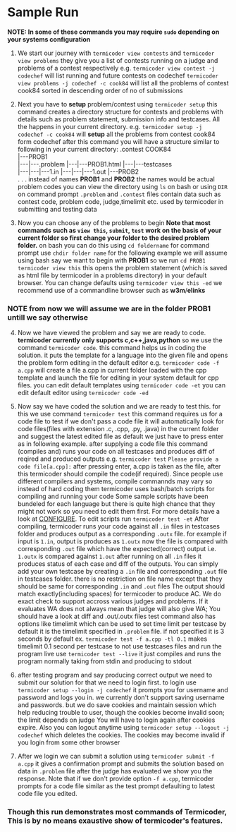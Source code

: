 # Sample Run

**NOTE: In some of these commands you may require `sudo` depending on your systems configuration**

1. We start our journey with `termicoder view contests` and `termicoder view problems`
they give you a list of contests running on a judge and problems of a contest respectively
e.g. `termicoder view contest -j codechef` will list running and future contests on codechef
`termicoder view problems -j codechef -c cook84` will list all the problems of contest cook84 sorted in descending order of no of submissions

2. Next you have to **setup** problem/contest using `termicoder setup`
this command creates a directory structure for contests and problems with details such as problem statement, submission info and testcases.
All the happens in your current directory.
e.g. `termicoder setup -j codechef -c cook84` will **setup** all the problems from contest cook84 form codechef
after this command you will have a structure similar to following in your current directory:
.contest
COOK84\
|---PROB1\
|---|---.problem
|---|---PROB1.html
|---|---testcases\
|---|---|---1.in
|---|---|---1.out
|---PROB2\
.
.
.
instead of names __PROB1__ and __PROB2__  the names would be actual problem codes
you can view the directory using `ls` on bash or using `DIR` on command prompt
`.problem` and `.contest` files contain data such as contest code, problem code, judge,timelimit etc. used by termicoder in submitting and testing data

3. Now you can choose any of the problems to begin
**Note that most commands such as `view this`, `submit`, `test` work on the basis of your current folder
so first change your folder to the desired problem folder.**
on bash you can do this using `cd foldername` for command prompt use `chdir folder name` for the following example we will assume using bash
say we want to begin with **PROB1**
so we run
`cd PROB1`
`termicoder view this`
this opens the problem statement (which is saved as html file by termicoder in a problems directory) in your default browser. You can change defaults using `termicoder view this -ed` we recommend use of a commandline browser such as **w3m**/**elinks**

### NOTE from now we will assume we are in the folder PROB1 untill we say otherwise

4. Now we have viewed the problem and say we are ready to code.
**termicoder currently only supports c,c++,java,python**
so we use the command `termicoder code`.
this command helps us in coding the solution.
it puts the template for a language into the given file and opens the problem form editing in the default editor
e.g. `termicoder code -f a.cpp` will create a file a.cpp in current folder loaded with the cpp template and launch the file for editing in your system default for cpp files.
you can edit default templates using `termicoder code -et`
you can edit default editor using `termicoder code -ed`

5. Now say we have coded the solution and we are ready to test this.
for this we use command `termicoder test`
this command requires us for a code file to test if we don't pass a code file it will automatically look for code files(files with extension .c, .cpp, .py, .java) in the current folder and suggest the latest edited file as default we just have to press enter as in following example.
after supplying a code file this command (compiles and) runs your code on all testcases and produces diff of reqired and produced outputs
e.g.
`termicoder test`
`Please provide a code file[a.cpp]:`
after pressing enter, a.cpp is taken as the file, after this termicoder should compile the code(if required).
Since people use different compilers and systems, compile commannds may vary so instead of hard coding them termicoder uses bash/batch scripts for compiling and running your code
Some sample scripts have been bundeled for each language but there is quite high chance that they might not work so you need to edit them first. For more details have a look at [CONFIGURE](configure.md).
To edit scripts run `termicoder test -et`
After compiling, termicoder runs your code against all `.in` files in testcases folder
and produces output as a corresponding `.outx` file.
for example if input is `1.in`, output is produces as `1.outx`
now the file is compared with corresponding `.out` file which have the expected(correct) output
i.e. `1.outx` is compared against `1.out`
after running on all `.in` files it produces status of each case and diff of the outputs.
You can simply add your own testcase by creating a `.in` file and corresponding `.out` file in testcases folder.
there is no restriction on file name except that they should be same for corresponding `.in` and `.out` files
The output should match exactly(including spaces) for termicoder to produce AC.
We do exact check to support accross various judges and problems.
If it evaluates WA does not always mean that judge will also give WA; You should have a look at diff and .out/.outx files
test command also has options like timelimit which can be used to set time limit per testcase
by default it is the timelimit specified in `.problem` file. if not specified it is 3 seconds by default
ex. `termicoder test -f a.cpp -tl 0.1` makes timelimit 0.1 second per testcase
to not use testcases files and run the program live use `termicoder test --live`
it just compiles and runs the program normally taking from stdin and producing to stdout

6. after testing program and say producing correct output we need to submit our solution
for that we need to login first.
to login use `termicoder setup --login -j codechef`
it prompts you for username and password and logs you in.
we currently don't support saving username and passwords.
but we do save cookies and maintain session which help reducing trouble to user,
though the cookies become invalid soon; the limit depends on judge
You will have to login again after cookies expire.
Also you can logout anytime using `termicoder setup --logout -j codechef` which deletes the cookies.
The cookies may become invalid if you login from some other browser

7. After we login we can submit a solution using
`termicoder submit -f a.cpp`
it gives a confirmation prompt and submits the solution based on data in `.problem` file
after the judge has evaluated we show you the response.
Note that if we don't provide option `-f a.cpp`,
termicoder prompts for a code file similar as the test prompt defaulting to latest code file you edited.


### Though this run demonstrates most commands of Termicoder, This is by no means exaustive show of termicoder's features.
